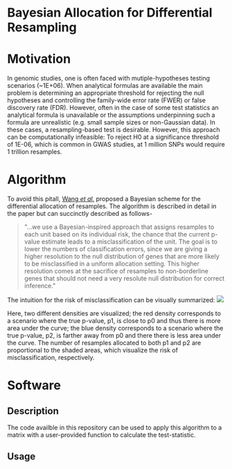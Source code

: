 Bayesian Allocation for Differential Resampling
======
# Motivation
In genomic studies, one is often faced with mutiple-hypotheses testing
scenarios (~1E+06). When analytical formulas are available the main problem is
determining an appropriate threshold for rejecting the null hypotheses and
controlling the family-wide error rate (FWER) or false discovery rate (FDR).
However, often in the case of some test statistics an analytical formula is
unavailable or the assumptions underpinning such a formula are unrealistic (e.g.
small sample sizes or non-Gaussian data). In these cases, a resampling-based
test is desirable. However, this approach can be computationally infeasible: To
reject H0 at a significance threshold of 1E-06, which is common in GWAS studies,
at 1 million SNPs would require 1 trillion resamples. 
# Algorithm
To avoid this pitall, [Wang *et al.*](http://www.biomedcentral.com/1471-2105/10/198/)
proposed a Bayesian scheme  for the differential allocation of resamples. The
algorithm is described in detail in the paper but can succinctly described as
follows- 
> "...we use a Bayesian-inspired approach that assigns resamples to each unit
>based on its individual risk, the chance that the current p-value estimate
>leads to a misclassification of the unit. The goal is to lower the numbers of
>classification errors, since we are giving a higher resolution to the null
>distribution of genes that are more likely to be misclassified in a uniform
>allocation setting. This higher resolution comes at the sacrifice of resamples
>to non-borderline genes that should not need a very resolute null distribution
>for correct inference." 

The intuition for the risk of misclassification can be visually summarized: 
<img src="http://www.biomedcentral.com/content/figures/1471-2105-10-198-1.jpg" />

Here, two different densities are visualized; the red density corresponds to a
scenario where the true p-value, p1, is close to p0 and thus there is more area
under the curve; the blue density corresponds to a scenario where the true
p-value, p2, is farther away from p0 and there there is less area under  the
curve. The number of resamples allocated to both p1 and p2 are proportional to
the shaded areas, which visualize the risk of misclassification, respectively.


# Software 
## Description
The code availble in this repository can be used to apply this algorithm to a
matrix with a user-provided function to calculate the test-statistic.
## Usage

